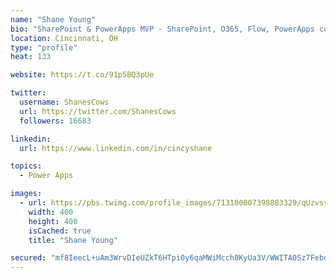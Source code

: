 ```yaml
---
name: "Shane Young"
bio: "SharePoint & PowerApps MVP - SharePoint, O365, Flow, PowerApps consulting? @PowerApps911 | Pure Snark? You found it."
location: Cincinnati, OH
type: "profile"
heat: 133

website: https://t.co/91p5BQ3pUe

twitter:
  username: ShanesCows
  url: https://twitter.com/ShanesCows
  followers: 16683

linkedin:
  url: https://www.linkedin.com/in/cincyshane

topics:
  - Power Apps

images:
  - url: https://pbs.twimg.com/profile_images/713100007398883329/qUzvsvQ3_400x400.jpg
    width: 400
    height: 400
    isCached: true
    title: "Shane Young"

secured: "mf8IeecL+uAm3WrvDIeUZkT6HTpi0y6qaMWiMcch0KyUa3V/WWITA0Sz7FebdRDVq5aJJfi72wfEoBESmWqSUO65Ux13zwEf4BydmWCjzIG8dlZiSAZpLc0CRvowIsEsFAnhCf3REgkNuJvdcEGb/VfIZfpBiPy6gc8AkeBxwYxeliLcDIBzaudoHNm9RbxmsR+SGFA9buW++301VP2p7rN1MrjqC5CaCdFoE9zkEvUIp0TXRv7bi+bxSwYb8U0n5IOMvpsX6FMgCDqRW540pyPQI48ijlBqiTb/tdrq5cm758RElKbjr8iVEJ5pRyk3dUrCK9HzPtxwdUtqKM/EsQnecNZJUdy6gj5BMYoYOPAAClxoM/iEWyZH2xHyfYZViXaiufwXboDo4g+nY7cEMWXpA7qd/eFXZM5dBSlIWW0=;H960chrH0Xe3KvmWYutOGw=="
---
```


